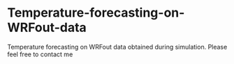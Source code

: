 # Temperature-forecasting-on-WRFout-data
Temperature forecasting on WRFout data obtained during simulation.
Please feel free to contact me 
